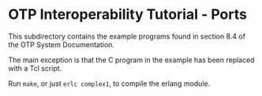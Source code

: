 
# OTP Interoperability Tutorial - Ports

This subdirectory contains the example programs found in section 8.4 of
the OTP System Documentation.

The main exception is that the C program in the example has been replaced
with a Tcl script.

Run `make`, or just `erlc complex1`,  to compile the erlang module.

